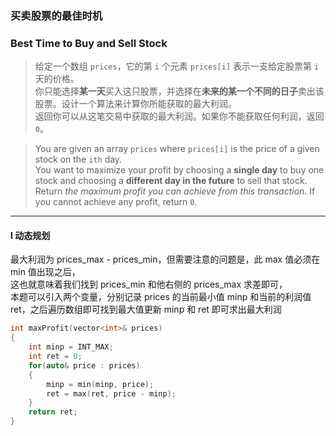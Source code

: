 ###  买卖股票的最佳时机
### Best Time to Buy and Sell Stock

> 给定一个数组 `prices`，它的第 `i` 个元素 `prices[i]` 表示一支给定股票第 `i` 天的价格。  
> 你只能选择**某一天**买入这只股票，并选择在**未来的某一个不同的日子**卖出该股票。设计一个算法来计算你所能获取的最大利润。  
> 返回你可以从这笔交易中获取的最大利润。如果你不能获取任何利润，返回 `0`。  

> You are given an array `prices` where `prices[i]` is the price of a given stock on the `ith` day.  
> You want to maximize your profit by choosing a **single day** to buy one stock and choosing a **different day in the future** to sell that stock.  
> Return *the maximum profit you can achieve from this transaction*. If you cannot achieve any profit, return `0`.

----------

#### I 动态规划

最大利润为 prices_max - prices_min，但需要注意的问题是，此 max 值必须在 min 值出现之后，  
这也就意味着我们找到 prices_min 和他右侧的 prices_max 求差即可，  
本题可以引入两个变量，分别记录 prices 的当前最小值 minp 和当前的利润值 ret，之后遍历数组即可找到最大值更新 minp 和 ret 即可求出最大利润  

```cpp
int maxProfit(vector<int>& prices) 
{
    int minp = INT_MAX;
    int ret = 0;
    for(auto& price : prices)
    {
        minp = min(minp, price);
        ret = max(ret, price - minp);
    }
    return ret;
}
```
